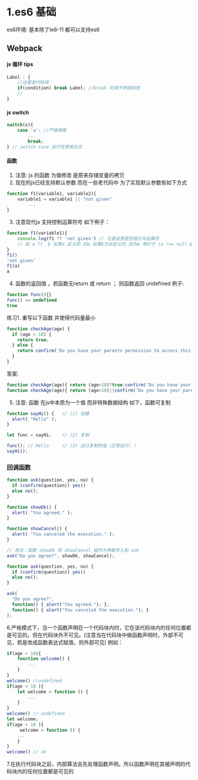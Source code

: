 # 1.es6 基础
 es6环境: 基本除了Ie6-11 都可以支持es6
 
## Webpack


#### js 循环 tips
```js
Label : {
    //这里是代码块
    if(condition) break Label; //break 可用于终结标签 
    //
} 
```

#### js switch
```js
switch(x){
    case 'a': //严格相等
        ...
        break;
} // switch case 运行任意表达式 
```


#### 函数 
1. 注意: js 的函数 为值修改 是原来存储变量的拷贝
2. 现在的js已经支持默认参数 而在一些老代码中 为了实现默认参数有如下方式
```js
function f1(variable1, variable2){
    variable1 = variable1 || "not given"
        ...
}
```
3. 注意现代js 支持控制运算符号 如下例子：
```js
function f1(variable1){
    console.log(f1 ?? 'not given') // 注意这里是空值合并运算符 
    // 如 a ??  b 如果a 定义的 则a 如果b为非定义的 则为b 等价于 (a !== null && a !== undefined) ? a : b
}
f1()
'not given'
f1(a)
a 
```
4. 函数的返回值 ，若函数无return 或 return ； 则函数返回 undefined 
例子:
```js
function func(){}
func() == undefined
true
```
练习1.  重写以下函数 并使得代码量最小
```js
function checkAge(age) {
  if (age > 18) {
    return true;
  } else {
    return confirm('Do you have your parents permission to access this page?');
  }
}
```
答案:
```js
function checkAge(age){ return (age>18)?true:confirm('Do you have your parents permission to access this page?') }
function checkAge(age){ return (age>18)||confirm('Do you have your parents permission to access this page?') }
```
5. 注意: 函数 在js中本质为一个值 而非特殊数据结构 如下，函数可复制
```js
function sayHi() {   // (1) 创建
  alert( "Hello" );
}

let func = sayHi;    // (2) 复制

func(); // Hello     // (3) 运行复制的值（正常运行）！
sayHi();
```

### 回调函数
```js
function ask(question, yes, no) {
  if (confirm(question)) yes()
  else no();
}

function showOk() {
  alert( "You agreed." );
}

function showCancel() {
  alert( "You canceled the execution." );
}

// 用法：函数 showOk 和 showCancel 被作为参数传入到 ask
ask("Do you agree?", showOk, showCancel);
```
```js
function ask(question, yes, no) {
  if (confirm(question)) yes()
  else no();
}

ask(
  "Do you agree?",
  function() { alert("You agreed."); },
  function() { alert("You canceled the execution."); }
);
```
6.严格模式下，当一个函数声明在一个代码块内时，它在该代码块内的任何位置都是可见的。但在代码块外不可见。(注意当在代码块中做函数声明时，外部不可见，若是改成函数表达式赋值，则外部可见)
例如：
```js
if(age > 18){
    function welcome() {
        ...
    }
}
welcome() //undefined
if(age > 18 ){
    let welcome = function () {
        ...
    }
}
welcome() // undefined
let welcome;
if(age > 18 ){
     welcome = function () {
    ...
    }
}
welcome() // ok

```
7.在执行代码块之前，内部算法会先处理函数声明。所以函数声明在其被声明的代码块内的任何位置都是可见的